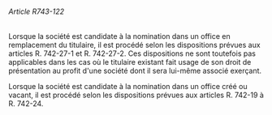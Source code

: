 ###### Article R743-122

Lorsque la société est candidate à la nomination dans un office en remplacement du titulaire, il est procédé selon les dispositions prévues aux articles R. 742-27-1 et R. 742-27-2. Ces dispositions ne sont toutefois pas applicables dans les cas où le titulaire existant fait usage de son droit de présentation au profit d'une société dont il sera lui-même associé exerçant.

Lorsque la société est candidate à la nomination dans un office créé ou vacant, il est procédé selon les dispositions prévues aux articles R. 742-19 à R. 742-24.

